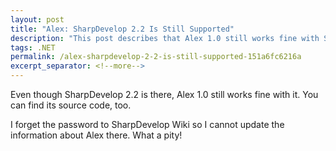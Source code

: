 ```yaml
---
layout: post
title: "Alex: SharpDevelop 2.2 Is Still Supported"
description: "This post describes that Alex 1.0 still works fine with SharpDevelop 2.2."
tags: .NET
permalink: /alex-sharpdevelop-2-2-is-still-supported-151a6fc6216a
excerpt_separator: <!--more-->
---
```


Even though SharpDevelop 2.2 is there, Alex 1.0 still works fine with it. You can find its source code, too.

I forget the password to SharpDevelop Wiki so I cannot update the information about Alex there. What a pity!
<!--more-->